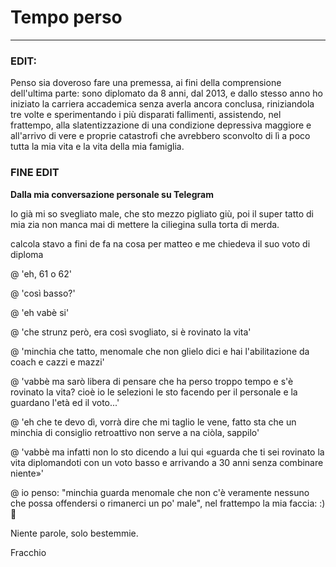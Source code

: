 # Tempo perso
---
### EDIT:
Penso sia doveroso fare una premessa, ai fini della comprensione dell'ultima parte: sono diplomato da 8 anni, dal 2013, e dallo stesso anno ho iniziato la carriera accademica senza averla ancora conclusa, riniziandola tre volte e sperimentando i più disparati fallimenti, assistendo, nel frattempo, alla slatentizzazione di una condizione depressiva maggiore e all'arrivo di vere e proprie catastrofi che avrebbero sconvolto di lì a poco tutta la mia vita e la vita della mia famiglia.
### FINE EDIT

**Dalla mia conversazione personale su Telegram**  

Io già mi so svegliato male, che sto mezzo pigliato giù, poi il super tatto di mia zia non manca mai di mettere la ciliegina sulla torta di merda.  

calcola stavo a fini de fa na cosa per matteo e me chiedeva il suo voto di diploma 
 
@ 'eh, 61 o 62'  

@ 'così basso?'  

@ 'eh vabè si'  

@ 'che strunz però, era così svogliato, si è rovinato la vita'  

@ 'minchia che tatto, menomale che non glielo dici e hai l'abilitazione da coach e cazzi e mazzi'  

@ 'vabbè ma sarò libera di pensare che ha perso troppo tempo e s'è rovinato la vita? cioè io le selezioni le sto facendo per il personale e la guardano l'età ed il voto...'  

@ 'eh che te devo dì, vorrà dire che mi taglio le vene, fatto sta che un minchia di consiglio retroattivo non serve a na ciòla, sappilo'  

@ 'vabbè ma infatti non lo sto dicendo a lui qui «guarda che ti sei rovinato la vita diplomandoti con un voto basso e arrivando a 30 anni senza combinare niente»'   

@ io penso: "minchia guarda menomale che non c'è veramente nessuno che possa offendersi o rimanerci un po' male", nel frattempo la mia faccia: :) 🙂

Niente parole, solo bestemmie.  

Fracchio
